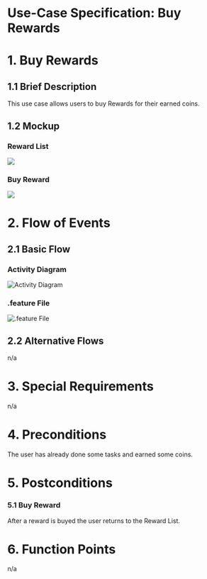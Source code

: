 # Use-Case Specification: Buy Rewards

# 1. Buy Rewards

## 1.1 Brief Description
This use case allows users to buy Rewards for their earned coins.

## 1.2 Mockup

### Reward List
![](../PNGs/UC-Reward_List.png)
### Buy Reward
![](../PNGs/UC-Buy_Reward.png)

# 2. Flow of Events

## 2.1 Basic Flow

### Activity Diagram
![Activity Diagram](ACs/AC_Buy_Rewards.png)

### .feature File

![.feature File](PNGs/ff_Buy_Rewards.png)

## 2.2 Alternative Flows
n/a

# 3. Special Requirements
n/a

# 4. Preconditions
The user has already done some tasks and earned some coins.

# 5. Postconditions

### 5.1 Buy Reward
After a reward is buyed the user returns to the Reward List.



# 6. Function Points
n/a
